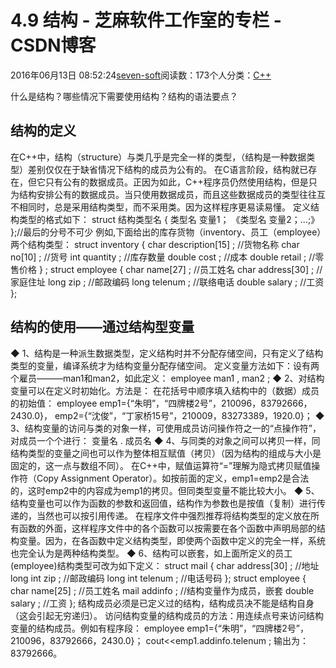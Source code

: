 
# 4.9 结构 -  芝麻软件工作室的专栏 - CSDN博客


2016年06月13日 08:52:24[seven-soft](https://me.csdn.net/softn)阅读数：173个人分类：[C++																](https://blog.csdn.net/softn/article/category/6266511)



什么是结构？哪些情况下需要使用结构？结构的语法要点？
## 结构的定义
在C++中，结构（structure）与类几乎是完全一样的类型，（结构是一种数据类型）差别仅仅在于缺省情况下结构的成员为公有的。
在C语言阶段，结构就已存在，但它只有公有的数据成员。正因为如此，C++程序员仍然使用结构，但是只为结构安排公有的数据成员。当只使用数据成员，而且这些数据成员的类型往往互不相同时，总是采用结构类型，而不采用类。因为这样程序更易读易懂。
定义结构类型的格式如下：
struct 结构类型名
{
类型名 变量1；
《类型名 变量2；…;》
};//最后的分号不可少
例如,下面给出的库存货物（inventory、员工（employee）两个结构类型：
struct inventory
{
char description[15] ; //货物名称
char no[10] ; //货号
int quantity ; //库存数量
double cost ; //成本
double retail ; //零售价格
} ;
struct employee
{
char name[27] ; //员工姓名
char address[30] ; //家庭住址
long zip ; //邮政编码
long telenum ; //联络电话
double salary ; //工资
};
## 结构的使用——通过结构型变量
◆ 1、结构是一种派生数据类型，定义结构时并不分配存储空间，只有定义了结构类型的变量，编译系统才为结构变量分配存储空间。
定义变量方法如下：设有两个雇员———man1和man2，如此定义： employee man1 , man2 ;
◆ 2、对结构变量可以在定义时初始化。方法是：
在花括号中顺序填入结构中的（数据）成员的初始值：
employee emp1={“朱明”，“四牌楼2号”，210096，83792666，2430.0}，
emp2={“沈俊”，“丁家桥15号”，210009，83273389，1920.0}；
◆ 3、结构变量的访问与类的对象一样，可使用成员访问操作符之一的“点操作符”，对成员一个个进行：
变量名 . 成员名
◆ 4、与同类的对象之间可以拷贝一样，同结构类型的变量之间也可以作为整体相互赋值（拷贝）（因为结构的组成与大小是固定的，这一点与数组不同）。
在C++中，赋值运算符“=”理解为隐式拷贝赋值操作符（Copy
 Assignment Operator）。如按前面的定义，emp1=emp2是合法的，这时emp2中的内容成为emp1的拷贝。但同类型变量不能比较大小。
◆ 5、结构变量也可以作为函数的参数和返回值，结构作为参数也是按值（复制）进行传递的，当然也可以按引用传递。
在程序文件中强烈推荐将结构类型的定义放在所有函数的外面，这样程序文件中的各个函数可以按需要在各个函数中声明局部的结构变量。因为，在各函数中定义结构类型，即使两个函数中定义的完全一样，系统也完全认为是两种结构类型。
◆ 6、结构可以嵌套，如上面所定义的员工(employee)结构类型可改为如下定义：
struct mail
{
char address[30] ; //地址
long int zip ; //邮政编码
long int telenum ; //电话号码
};
struct employee
{
char name[25] ; //员工姓名
mail addinfo ; //结构变量作为成员，嵌套
double salary ; //工资
};
结构成员必须是已定义过的结构，结构成员决不能是结构自身（这会引起无穷递归）。
访问结构变量的结构成员的方法：用连续点号来访问结构变量的结构成员。例如有程序段：
employee emp1={“朱明”，“四牌楼2号”，210096，83792666，2430.0}；
cout<<emp1.addinfo.telenum ;
输出为：
83792666。

